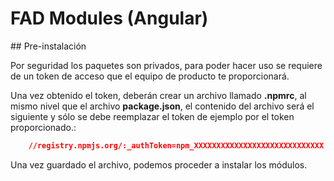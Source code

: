 # FAD Modules (Angular)

## Pre-instalación

Por seguridad los paquetes son privados, para poder hacer uso se requiere de un token de acceso que el equipo de producto te proporcionará.

Una vez obtenido el token, deberán crear un archivo llamado **.npmrc**, al mismo nivel que el archivo **package.json**, el contenido del archivo será el siguiente y sólo se debe reemplazar el token de ejemplo por el token proporcionado.:

``` json
	//registry.npmjs.org/:_authToken=npm_XXXXXXXXXXXXXXXXXXXXXXXXXXXXX
``` 

Una vez guardado el archivo, podemos proceder a instalar los módulos.
